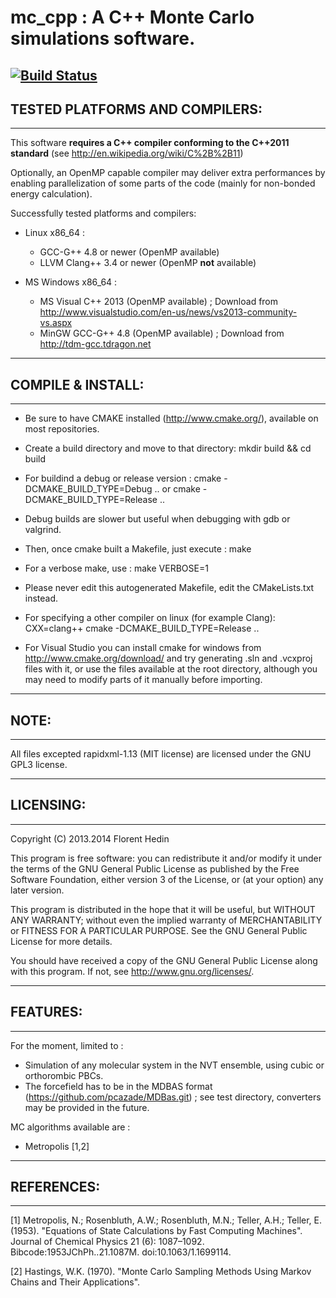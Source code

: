 # mc_cpp : A C++ Monte Carlo simulations software.
[![Build Status](https://travis-ci.org/FHedin/mc_cpp.svg?branch=experimental)](https://travis-ci.org/FHedin/mc_cpp)
----------------------------------------------
## TESTED PLATFORMS AND COMPILERS:
----------------------------------------------
This software **requires a C++ compiler conforming to the C++2011 standard** (see http://en.wikipedia.org/wiki/C%2B%2B11) 

Optionally, an OpenMP capable compiler may deliver extra performances by enabling parallelization of some parts of the code (mainly for non-bonded energy calculation).

Successfully tested platforms and compilers:
* Linux x86_64 :
  * GCC-G++ 4.8 or newer (OpenMP available)
  * LLVM Clang++ 3.4 or newer (OpenMP **not** available)

* MS Windows x86_64 : 
  * MS Visual C++ 2013 (OpenMP available) ; Download from http://www.visualstudio.com/en-us/news/vs2013-community-vs.aspx
  * MinGW GCC-G++ 4.8  (OpenMP available) ; Download from http://tdm-gcc.tdragon.net

----------------------------------------------
## COMPILE & INSTALL:
----------------------------------------------
* Be sure to have CMAKE installed (http://www.cmake.org/), available on most repositories.

* Create a build directory and move to that directory: 
        mkdir build && cd build

* For buildind a debug or release version : 
        cmake -DCMAKE_BUILD_TYPE=Debug ..
or
        cmake -DCMAKE_BUILD_TYPE=Release ..

* Debug builds are slower but useful when debugging with gdb or valgrind.

* Then, once cmake built a Makefile, just execute :
        make

* For a verbose make, use : 
        make VERBOSE=1

* Please never edit this autogenerated Makefile, edit the CMakeLists.txt instead.

* For specifying a other compiler on linux (for example Clang): 
	CXX=clang++ cmake -DCMAKE_BUILD_TYPE=Release ..

* For Visual Studio you can install cmake for windows from http://www.cmake.org/download/ and try generating .sln and .vcxproj files with it, or use the files available at the root directory, although you may need to modify parts of it manually before importing.

----------------------------------------------
## NOTE:
----------------------------------------------
All files excepted rapidxml-1.13 (MIT license) are licensed under the GNU GPL3 license.

----------------------------------------------
## LICENSING:
----------------------------------------------
Copyright (C) 2013.2014  Florent Hedin

This program is free software: you can redistribute it and/or modify
it under the terms of the GNU General Public License as published by
the Free Software Foundation, either version 3 of the License, or
(at your option) any later version.

This program is distributed in the hope that it will be useful,
but WITHOUT ANY WARRANTY; without even the implied warranty of
MERCHANTABILITY or FITNESS FOR A PARTICULAR PURPOSE.  See the
GNU General Public License for more details.

You should have received a copy of the GNU General Public License
along with this program.  If not, see <http://www.gnu.org/licenses/>.

----------------------------------------------
## FEATURES:
----------------------------------------------
For the moment, limited to : 
* Simulation of any molecular system in the NVT ensemble, using cubic or orthorombic PBCs.
* The forcefield has to be in the MDBAS format (https://github.com/pcazade/MDBas.git) ; see test directory, converters may be provided in the future.

MC algorithms available are :
* Metropolis [1,2]

----------------------------------------------
## REFERENCES:
----------------------------------------------
[1] Metropolis, N.; Rosenbluth, A.W.; Rosenbluth, M.N.; Teller, A.H.; Teller, E. (1953). "Equations of State Calculations by Fast Computing Machines". Journal of Chemical Physics 21 (6): 1087–1092. Bibcode:1953JChPh..21.1087M. doi:10.1063/1.1699114.

[2] Hastings, W.K. (1970). "Monte Carlo Sampling Methods Using Markov Chains and Their Applications".


